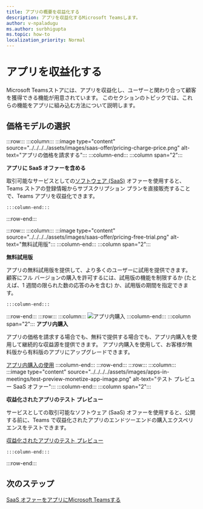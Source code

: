 ```yaml
---
title: アプリの概要を収益化する
description: アプリを収益化するMicrosoft Teamsします。
author: v-npaladugu
ms.author: surbhigupta
ms.topic: how-to
localization_priority: Normal
---
```


# <a name="monetize-your-app"></a>アプリを収益化する

Microsoft Teamsストアには、アプリを収益化し、ユーザーと関わり合って顧客を獲得できる機能が用意されています。 このセクションのトピックでは、これらの機能をアプリに組み込む方法について説明します。

## <a name="choose-a-pricing-model"></a>価格モデルの選択

:::row:::
    :::column:::
        :::image type="content" source="../../../../assets/images/saas-offer/pricing-charge-price.png" alt-text="アプリの価格を請求する":::
    :::column-end:::
    :::column span="2":::

**アプリに SaaS オファーを含める**

取引可能なサービスとしての[ソフトウェア (SaaS)](~/concepts/deploy-and-publish/appsource/prepare/include-saas-offer.md) オファーを使用すると、Teams ストアの登録情報からサブスクリプション プランを直接販売することで、Teams アプリを収益化できます。

    :::column-end:::
:::row-end:::

:::row:::
    :::column:::
     :::image type="content" source="../../../../assets/images/saas-offer/pricing-free-trial.png" alt-text="無料試用版":::
    :::column-end:::
    :::column span="2":::

**無料試用版**

アプリの無料試用版を提供して、より多くのユーザーに試用を提供できます。 顧客にフル バージョンの購入を許可するには、試用版の機能を制限するか (たとえば、1 週間の限られた数の応答のみを含む) か、試用版の期間を指定できます。

    :::column-end:::
:::row-end:::
:::row:::
    :::column:::
        ![アプリ内購入](~/assets/images/saas-offer/pricing-in-app-purchases.png)
    :::column-end:::
    :::column span="2":::
**アプリ内購入**

アプリの価格を請求する場合でも、無料で提供する場合でも、アプリ内購入を使用して継続的な収益源を提供できます。 アプリ内購入を使用して、お客様が無料版から有料版のアプリにアップグレードできます。

[アプリ内購入の使用](~/concepts/deploy-and-publish/appsource/prepare/in-app-purchase-flow.md)
    :::column-end:::
:::row-end:::
:::row:::
    :::column:::
        :::image type="content" source="../../../../assets/images/apps-in-meetings/test-preview-monetize-app-image.png" alt-text="テスト プレビュー SaaS オファー":::
    :::column-end:::
    :::column span="2":::

**収益化されたアプリのテスト プレビュー**

サービスとしての取引可能なソフトウェア (SaaS) オファーを使用すると、公開する前に、Teams で収益化されたアプリのエンドツーエンドの購入エクスペリエンスをテストできます。

[収益化されたアプリのテスト プレビュー](Test-preview-for-monetized-apps.md)

    :::column-end:::
:::row-end:::
## <a name="next-step"></a>次のステップ

[SaaS オファーをアプリにMicrosoft Teamsする](~/concepts/deploy-and-publish/appsource/prepare/include-saas-offer.md)